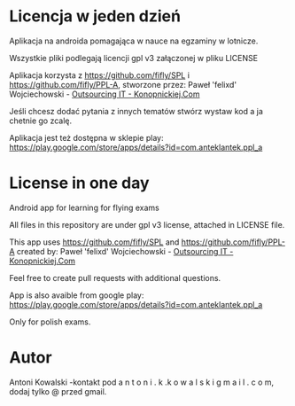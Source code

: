 # Licencja w jeden dzień
Aplikacja na androida pomagająca w nauce na egzaminy w lotnicze.

Wszystkie pliki podlegają licencji gpl v3 załączonej w pliku LICENSE

Aplikacja korzysta z https://github.com/fifly/SPL i https://github.com/fifly/PPL-A, stworzone przez:
Paweł 'felixd' Wojciechowski - [Outsourcing IT - Konopnickiej.Com](http://www.konopnickiej.com)

Jeśli chcesz dodać pytania z innych tematów stwórz wystaw kod a ja chetnie go zcalę.

Aplikacja jest też dostępna w sklepie play: https://play.google.com/store/apps/details?id=com.anteklantek.ppl_a

# License in one day
Android app for learning for flying exams

All files in this repository are under gpl v3 license, attached in LICENSE file.

This app uses https://github.com/fifly/SPL and https://github.com/fifly/PPL-A created by:
Paweł 'felixd' Wojciechowski - [Outsourcing IT - Konopnickiej.Com](http://www.konopnickiej.com)

Feel free to create pull requests with additional questions.

App is also avaible from google play: https://play.google.com/store/apps/details?id=com.anteklantek.ppl_a

Only for polish exams.

# Autor
Antoni Kowalski -kontakt pod a n t o n i . k .k o w a l s k i  g m a i l . c o m, dodaj tylko @ przed gmail.
